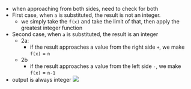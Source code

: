- when approaching from both sides, need to check for both
- First case, when `a` is substituted, the result is not an integer.
	- we simply take the `f(x)` and take the limit of that, then apply the greatest integer function
- Second case, when `a` is substituted, the result is an integer
	- 2a:
		- if the result approaches a value from the right side `+`, we make `f(x)` = `n`
	- 2b
		- if the result approaches a value from the left side `-`, we make `f(x)` = `n-1`
- output is always integer
![](Attachments/Pasted%20image%20381.png)